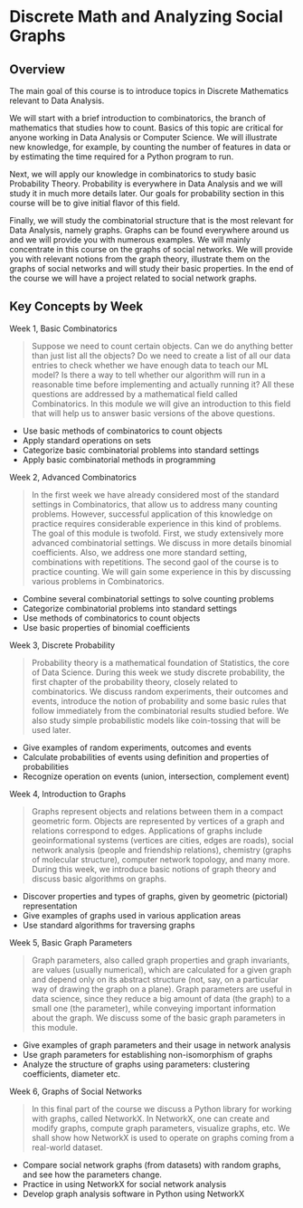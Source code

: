 # Discrete Math and Analyzing Social Graphs

## Overview

The main goal of this course is to introduce topics in Discrete Mathematics relevant to Data Analysis.

We will start with a brief introduction to combinatorics, the branch of mathematics that studies how to count. Basics of this topic are critical for anyone working in Data Analysis or Computer Science. We will illustrate new knowledge, for example, by counting the number of features in data or by estimating the time required for a Python program to run.

Next, we will apply our knowledge in combinatorics to study basic Probability Theory. Probability is everywhere in Data Analysis and we will study it in much more details later. Our goals for probability section in this course will be to give initial flavor of this field.

Finally, we will study the combinatorial structure that is the most relevant for Data Analysis, namely graphs. Graphs can be found everywhere around us and we will provide you with numerous examples. We will mainly concentrate in this course on the graphs of social networks. We will provide you with relevant notions from the graph theory, illustrate them on the graphs of social networks and will study their basic properties. In the end of the course we will have a project related to social network graphs.

## Key Concepts by Week

Week 1, Basic Combinatorics

> Suppose we need to count certain objects. Can we do anything better than just list all the objects? Do we need to create a list of all our data entries to check whether we have enough data to teach our ML model? Is there a way to tell whether our algorithm will run in a reasonable time before implementing and actually running it? All these questions are addressed by a mathematical field called Combinatorics. In this module we will give an introduction to this field that will help us to answer basic versions of the above questions.

- Use basic methods of combinatorics to count objects
- Apply standard operations on sets
- Categorize basic combinatorial problems into standard settings
- Apply basic combinatorial methods in programming

Week 2, Advanced Combinatorics

> In the first week we have already considered most of the standard settings in Combinatorics, that allow us to address many counting problems. However, successful application of this knowledge on practice requires considerable experience in this kind of problems. The goal of this module is twofold. First, we study extensively more advanced combinatorial settings. We discuss in more details binomial coefficients. Also, we address one more standard setting, combinations with repetitions. The second gaol of the course is to practice counting. We will gain some experience in this by discussing various problems in Combinatorics.

- Combine several combinatorial settings to solve counting problems
- Categorize combinatorial problems into standard settings
- Use methods of combinatorics to count objects
- Use basic properties of binomial coefficients

Week 3, Discrete Probability

> Probability theory is a mathematical foundation of Statistics, the core of Data Science. During this week we study discrete probability, the first chapter of the probability theory, closely related to combinatorics. We discuss random experiments, their outcomes and events, introduce the notion of probability and some basic rules that follow immediately from the combinatorial results studied before. We also study simple probabilistic models like coin-tossing that will be used later.

- Give examples of random experiments, outcomes and events
- Calculate probabilities of events using definition and properties of probabilities
- Recognize operation on events (union, intersection, complement event)

Week 4, Introduction to Graphs

> Graphs represent objects and relations between them in a compact geometric form. Objects are represented by vertices of a graph and relations correspond to edges. Applications of graphs include geoinformational systems (vertices are cities, edges are roads), social network analysis (people and friendship relations), chemistry (graphs of molecular structure), computer network topology, and many more. During this week, we introduce basic notions of graph theory and discuss basic algorithms on graphs.

- Discover properties and types of graphs, given by geometric (pictorial) representation
- Give examples of graphs used in various application areas
- Use standard algorithms for traversing graphs

Week 5, Basic Graph Parameters

> Graph parameters, also called graph properties and graph invariants, are values (usually numerical), which are calculated for a given graph and depend only on its abstract structure (not, say, on a particular way of drawing the graph on a plane). Graph parameters are useful in data science, since they reduce a big amount of data (the graph) to a small one (the parameter), while conveying important information about the graph. We discuss some of the basic graph parameters in this module.

- Give examples of graph parameters and their usage in network analysis
- Use graph parameters for establishing non-isomorphism of graphs
- Analyze the structure of graphs using parameters: clustering coefficients, diameter etc.

Week 6, Graphs of Social Networks

> In this final part of the course we discuss a Python library for working with graphs, called NetworkX. In NetworkX, one can create and modify graphs, compute graph parameters, visualize graphs, etc. We shall show how NetworkX is used to operate on graphs coming from a real-world dataset.

- Compare social network graphs (from datasets) with random graphs, and see how the parameters change.
- Practice in using NetworkX for social network analysis
- Develop graph analysis software in Python using NetworkX
